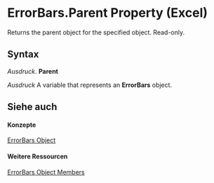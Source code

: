 
# ErrorBars.Parent Property (Excel)

Returns the parent object for the specified object. Read-only.


## Syntax

 _Ausdruck_. **Parent**

 _Ausdruck_ A variable that represents an **ErrorBars** object.


## Siehe auch


#### Konzepte


[ErrorBars Object](646de974-bf6f-99c8-20dd-9ca514b7a304.md)
#### Weitere Ressourcen


[ErrorBars Object Members](http://msdn.microsoft.com/library/f8eaf7ef-73b2-60ec-3661-2fbdd3e89c26%28Office.15%29.aspx)